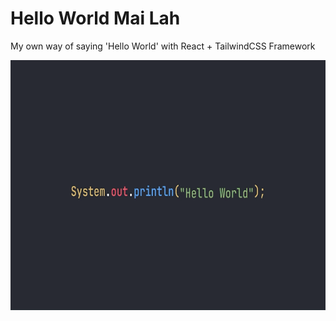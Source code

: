 # Hello World Mai Lah
My own way of saying 'Hello World' with React + TailwindCSS Framework

<p align="center">
  <img src="src/assets/img/HelloWold.gif" width="700" height="400">
<p/>
